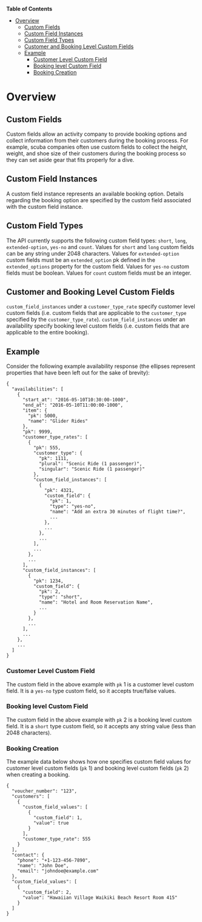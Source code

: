 <!-- markdown-toc start - Don't edit this section. Run M-x markdown-toc-refresh-toc -->
**Table of Contents**

- [Overview](#overview)
    - [Custom Fields](#custom-fields)
    - [Custom Field Instances](#custom-field-instances)
    - [Custom Field Types](#custom-field-types)
    - [Customer and Booking Level Custom Fields](#customer-and-booking-level-custom-fields)
    - [Example](#example)
        - [Customer Level Custom Field](#customer-level-custom-field)
        - [Booking level Custom Field](#booking-level-custom-field)
        - [Booking Creation](#booking-creation)

<!-- markdown-toc end -->

# Overview

## Custom Fields

Custom fields allow an activity company to provide booking options and collect information from their customers during the booking process. For example, scuba companies often use custom fields to collect the height, weight, and shoe size of their customers during the booking process so they can set aside gear that fits properly for a dive.

## Custom Field Instances

A custom field instance represents an available booking option. Details regarding the booking option are specified by the custom field associated with the custom field instance.

## Custom Field Types

The API currently supports the following custom field types: `short`, `long`, `extended-option`, `yes-no` and `count`.  Values for `short` and `long` custom fields can be any string under 2048 characters.  Values for `extended-option` custom fields must be an `extended_option` pk defined in the `extended_options` property for the custom field.  Values for `yes-no` custom fields must be boolean. Values for `count` custom fields must be an integer.

## Customer and Booking Level Custom Fields

`custom_field_instances` under a `customer_type_rate` specify customer level custom fields (i.e. custom fields that are applicable to the `customer_type` specified by the `customer_type_rate`). `custom_field_instances` under an availability specify booking level custom fields (i.e. custom fields that are applicable to the entire booking).

## Example

Consider the following example availability response (the ellipses represent properties that have been left out for the sake of brevity):

    {
      "availabilities": [
        {
          "start_at": "2016-05-10T10:30:00-1000",
          "end_at": "2016-05-10T11:00:00-1000",
          "item": {
            "pk": 5000,
            "name": "Glider Rides"
          },
          "pk": 9999,
          "customer_type_rates": [
            {
              "pk": 555,
              "customer_type": {
                "pk": 1111,
                "plural": "Scenic Ride (1 passenger)",
                "singular": "Scenic Ride (1 passenger)"
              },
              "custom_field_instances": [
                {
                  "pk": 4321,
                  "custom_field": {
                    "pk": 1,
                    "type": "yes-no",
                    "name": "Add an extra 30 minutes of flight time?",
                    ...
                  },
                  ...
                },
                ...
              ],
              ...
            },
            ...
          ],
          "custom_field_instances": [
            {
              "pk": 1234,
              "custom_field": {
                "pk": 2,
                "type": "short",
                "name": "Hotel and Room Reservation Name",
                ...
              }
            },
            ...
          ],
          ...
        },
        ...
      ]
    }

### Customer Level Custom Field

The custom field in the above example with `pk` 1 is a customer level custom field. It is a `yes-no` type custom field, so it accepts true/false values.

### Booking level Custom Field

The custom field in the above example with `pk` 2 is a booking level custom field.  It is a `short` type custom field, so it accepts any string value (less than 2048 characters).

### Booking Creation

The example data below shows how one specifies custom field values for customer level custom fields (`pk` 1) and booking level custom fields (`pk` 2) when creating a booking.

    {
      "voucher_number": "123",
      "customers": [
        {
          "custom_field_values": [
            {
              "custom_field": 1,
              "value": true
            }
          ],
          "customer_type_rate": 555
        }
      ],
      "contact": {
        "phone": "+1-123-456-7890",
        "name": "John Doe",
        "email": "johndoe@example.com"
      },
      "custom_field_values": [
        {
          "custom_field": 2,
          "value": "Hawaiian Village Waikiki Beach Resort Room 415"
        }
      ]
    }
